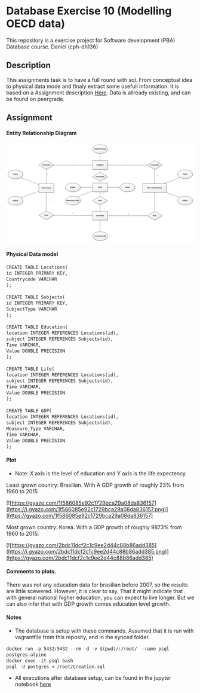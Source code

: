 # Database Exercise 10 (Modelling OECD data)
This repository is a exercise project for Software development (PBA) Database course. Daniel (cph-dh136)

## Description
This assignments task is to have a full round with sql. From conceptual idea to physical data mode and finaly extract some usefull information. It is based on a Assignment description [Here](https://gyazo.com/e0cee0579ce7be1aaed93cf92e481554). Data is allready existing, and can be found on peergrade.

## Assignment
#### Entity Relationship Diagram

![](https://raw.githubusercontent.com/DanielHauge/DBEX10/master/Chenerdiagram1.png)

#### Physical Data model
```
CREATE TABLE Locations(
id INTEGER PRIMARY KEY,
Countrycode VARCHAR
);

CREATE TABLE Subjects(
id INTEGER PRIMARY KEY,
SubjectType VARCHAR
);

CREATE TABLE Education(
location INTEGER REFERENCES Locations(id),
subject INTEGER REFERENCES Subjects(id),
Time VARCHAR,
Value DOUBLE PRECISION
);

CREATE TABLE Life(
location INTEGER REFERENCES Locations(id),
subject INTEGER REFERENCES Subjects(id),
Time VARCHAR,
Value DOUBLE PRECISION
);

CREATE TABLE GDP(
location INTEGER REFERENCES Locations(id),
subject INTEGER REFERENCES Subjects(id),
Meassure_Type VARCHAR,
Time VARCHAR,
Value DOUBLE PRECISION
);
```

#### Plot

- Note: X axis is the level of education and Y axis is the life expectency.

Least grown country: Brasilian. With A GDP growth of roughly 23% from 1960 to 2015

[![https://gyazo.com/1f586085e92c1729bca29a08da836157](https://i.gyazo.com/1f586085e92c1729bca29a08da836157.png)](https://gyazo.com/1f586085e92c1729bca29a08da836157)

Most grown country: Korea. With a GDP growth of roughly 9873% from 1960 to 2015.

[![https://gyazo.com/2bdc11dcf2c1c9ee2d44c88b86add385](https://i.gyazo.com/2bdc11dcf2c1c9ee2d44c88b86add385.png)](https://gyazo.com/2bdc11dcf2c1c9ee2d44c88b86add385)

#### Comments to plots.

There was not any education data for brasilian before 2007, so the results are little scewered. However, it is clear to say. That it might indicate that with general national higher education, you can expect to live longer. But we can also infer that with GDP growth comes education level growth.

#### Notes

- The database is setup with these commands. Assumed that it is run with vagrantfile from this reposity, and in the synced folder.

```
docker run -p 5432:5432 --rm -d -v $(pwd)/:/root/ --name psql postgres:alpine
docker exec -it psql bash
psql -U postgres < /root/Creation.sql
```
- All executions after database setup, can be found in the jupyter notebook [here](https://github.com/DanielHauge/DBEX10/blob/master/DBEX10Jupyter.ipynb)
